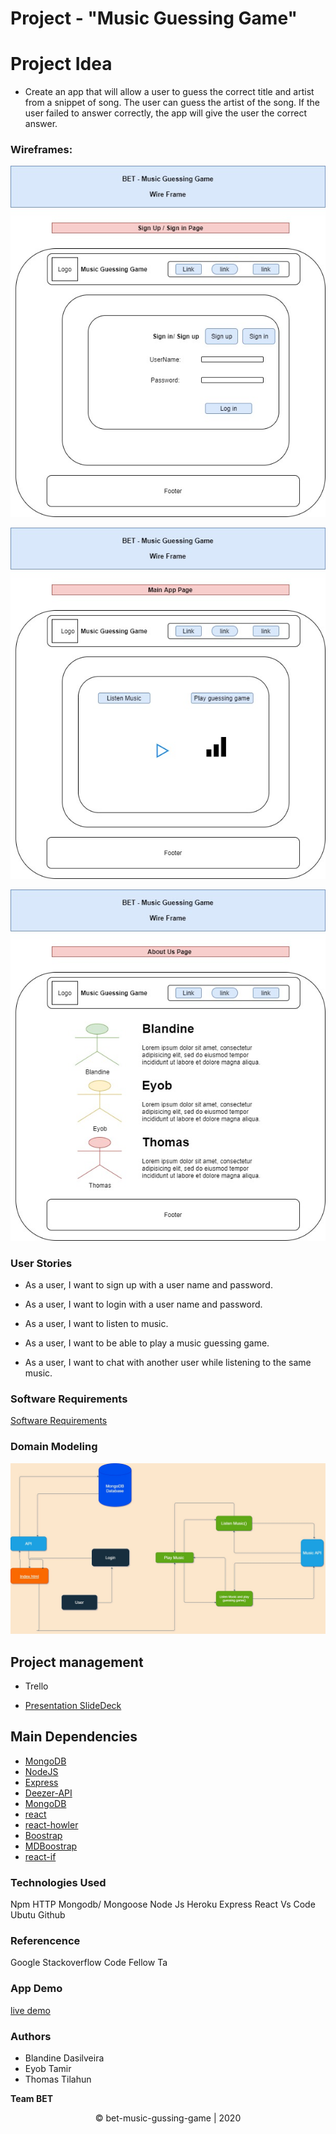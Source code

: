 # Project - "Music Guessing Game"

# Project Idea

- Create an app that will allow a user to guess the correct title and artist from a snippet of song. The user can guess the artist of the song. If the user failed to answer correctly, the app will give the user the correct answer.

### Wireframes:

![Wire-frame1](./src/asset/image/Wire-frame1.jpg)

![Wire-frame2](./src/asset/image/Wire-frame2.jpg)

![Wire-frame3](./src/asset/image/Wire-frame3.jpg)

### User Stories

- As a user, I want to sign up with a user name and password.

- As a user, I want to login with a user name and password.

- As a user, I want to listen to music.

- As a user, I want to be able to play a music guessing game.

- As a user, I want to chat with another user while listening to the same music.

### Software Requirements

[Software Requirements](./requirements.md)

### Domain Modeling

![Domain Modeling](./src/asset/image/Domain-modeling.jpg)

## Project management

- Trello

- [Presentation SlideDeck](https://docs.google.com/presentation/d/14MQy4SbQqbP59aVjTqjdA82c_wscyng6RTy0o1bmPDc/edit?usp=sharing)

## Main Dependencies

- [MongoDB](https://www.mongodb.com/)
- [NodeJS](https://nodejs.org/en/)
- [Express](https://expressjs.com/)
- [Deezer-API](https://developers.deezer.com/login?redirect=/api)
- [MongoDB](https://www.mongodb.com/)
- [react](https://reactjs.org/)
- [react-howler](https://www.npmjs.com/package/react-howler)
- [Boostrap](https://mdbootstrap.com/)
- [MDBoostrap](https://getbootstrap.com/docs/4.3/getting-started/introduction/)
- [react-if](https://www.npmjs.com/package/react-if)

### Technologies Used

Npm
HTTP
Mongodb/ Mongoose
Node Js
Heroku
Express
React
Vs Code
Ubutu
Github

### Referencence

Google
Stackoverflow
Code Fellow Ta

### App Demo

[live demo](https://betmusicgame.netlify.app)

### Authors

- Blandine Dasilveira
- Eyob Tamir
- Thomas Tilahun

**Team BET**

<center>© bet-music-gussing-game | 2020</center>
